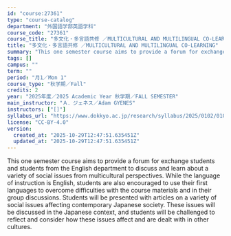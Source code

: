 ```yaml
---
id: "course:27361"
type: "course-catalog"
department: "外国語学部英語学科"
course_code: "27361"
course_title: "多文化・多言語共修 ／MULTICULTURAL AND MULTILINGUAL CO-LEARNING"
title: "多文化・多言語共修 ／MULTICULTURAL AND MULTILINGUAL CO-LEARNING"
summary: "This one semester course aims to provide a forum for exchange students and students from the English department to discu…"
tags: []
campus: ""
term: ""
period: "月1／Mon 1"
course_type: "秋学期／Fall"
credits: 2
year: "2025年度／2025 Academic Year 秋学期／FALL SEMESTER"
main_instructor: "Ａ．ジェネス／Adam GYENES"
instructors: ["[]"]
syllabus_url: "https://www.dokkyo.ac.jp/research/syllabus/2025/0102/0102_27361_ja_JP.html"
license: "CC-BY-4.0"
version:
  created_at: "2025-10-29T12:47:51.635451Z"
  updated_at: "2025-10-29T12:47:51.635451Z"
---
```

This one semester course aims to provide a forum for exchange students and students from the English department to discuss and learn about a variety of social issues from multicultural perspectives. While the language of instruction is English, students are also encouraged to use their first languages to overcome difficulties with the course materials and in their group discussions. Students will be presented with articles on a variety of social issues affecting contemporary Japanese society. These issues will be discussed in the Japanese context, and students will be challenged to reflect and consider how these issues affect and are dealt with in other cultures.
